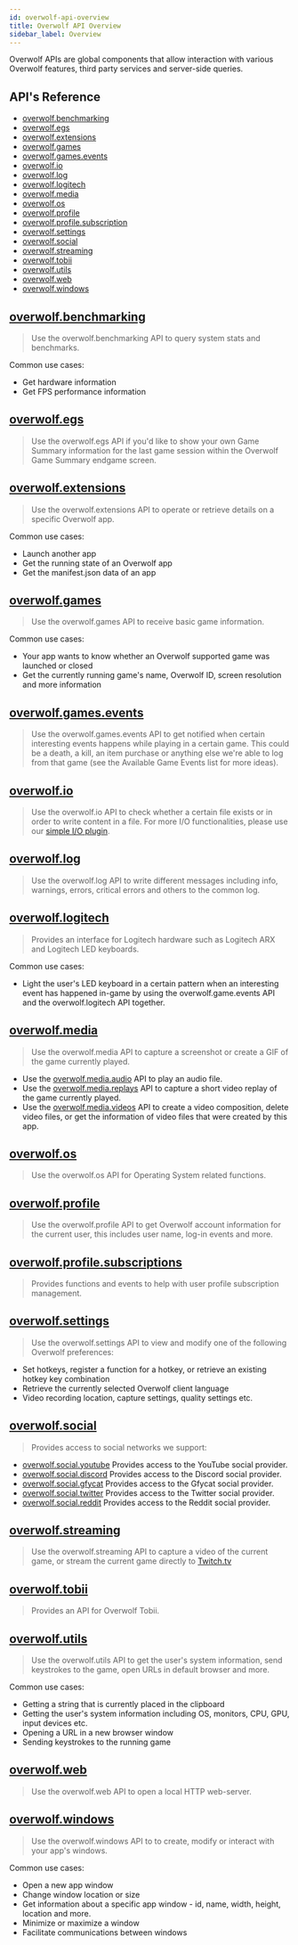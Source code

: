 ```yaml
---
id: overwolf-api-overview
title: Overwolf API Overview
sidebar_label: Overview
---
```


Overwolf APIs are global components that allow interaction with various Overwolf features, third party services and server-side queries.

## API's Reference

* [overwolf.benchmarking](#overwolfbenchmarking-docs-api-overwolf-benchmarking)
* [overwolf.egs](#overwolfegs-docs-api-overwolf-egs)
* [overwolf.extensions](#overwolfextensions-docs-api-overwolf-extensions)
* [overwolf.games](#overwolfgames-docs-api-overwolf-games)
* [overwolf.games.events](#overwolfgamesevents-docs-api-overwolf-games-events)
* [overwolf.io](#overwolfio-docs-api-overwolf-io)
* [overwolf.log](#overwolflog-docs-api-overwolf-log)
* [overwolf.logitech](#overwolflogitech-docs-api-overwolf-logitech)
* [overwolf.media](#overwolfmedia-docs-api-overwolf-media)
* [overwolf.os](#overwolfos-docs-api-overwolf-os)
* [overwolf.profile](#overwolfprofile-docs-api-overwolf-profile)
* [overwolf.profile.subscription](#overwolfprofilesubscription-docs-api-overwolf-profilesubscription)
* [overwolf.settings](#overwolfsettings-docs-api-overwolf-settings)
* [overwolf.social](#overwolfsocial-docs-api-overwolf-social)
* [overwolf.streaming](#overwolfstreaming-docs-api-overwolf-streaming)
* [overwolf.tobii](#overwolftobii-docs-api-overwolf-tobii)
* [overwolf.utils](#overwolfutils-docs-api-overwolf-utils)
* [overwolf.web](#overwolfweb-docs-api-overwolf-web)
* [overwolf.windows](#overwolfwindows-docs-api-overwolf-windows)

## [overwolf.benchmarking](api/overwolf-benchmarking.md)

> Use the overwolf.benchmarking API to query system stats and benchmarks.

Common use cases:

* Get hardware information
* Get FPS performance information

## [overwolf.egs](api/overwolf-egs.md)

> Use the overwolf.egs API if you'd like to show your own Game Summary information for the last game session within the Overwolf Game Summary endgame screen.

## [overwolf.extensions](api/overwolf-extensions.md)

> Use the overwolf.extensions API to operate or retrieve details on a specific Overwolf app.

Common use cases:

* Launch another app
* Get the running state of an Overwolf app
* Get the manifest.json data of an app

## [overwolf.games](api/overwolf-games.md)

> Use the overwolf.games API to receive basic game information.

Common use cases:

* Your app wants to know whether an Overwolf supported game was launched or closed
* Get the currently running game's name, Overwolf ID, screen resolution and more information

## [overwolf.games.events](api/overwolf-games-events.md)

> Use the overwolf.games.events API to get notified when certain interesting events happens while playing in a certain game. This could be a death, a kill, an item purchase or anything else we're able to log from that game (see the Available Game Events list for more ideas).

## [overwolf.io](api/overwolf-io.md)

> Use the overwolf.io API to check whether a certain file exists or in order to write content in a file. For more I/O functionalities, please use our [simple I/O plugin](../topics/simple-io-plugin).

## [overwolf.log](api/overwolf-log.md)

> Use the overwolf.log API to write different messages including info, warnings, errors, critical errors and others to the common log.

## [overwolf.logitech](api/overwolf-logitech.md)

> Provides an interface for Logitech hardware such as Logitech ARX and Logitech LED keyboards.

Common use cases:

* Light the user's LED keyboard in a certain pattern when an interesting event has happened in-game by using the overwolf.game.events API and the overwolf.logitech API together.

## [overwolf.media](api/overwolf-media.md)

> Use the overwolf.media API to capture a screenshot or create a GIF of the game currently played.

* Use the [overwolf.media.audio](api/overwolf-media-audio.md) API to play an audio file.
* Use the [overwolf.media.replays](api/overwolf-media-replays.md) API to capture a short video replay of the game currently played.
* Use the [overwolf.media.videos](api/overwolf-media-videos.md) API to create a video composition, delete video files, or get the information of video files that were created by this app.

## [overwolf.os](api/overwolf-os.md)

> Use the overwolf.os API for Operating System related functions.


## [overwolf.profile](api/overwolf-profile.md)

> Use the overwolf.profile API to get Overwolf account information for the current user, this includes user name, log-in events and more.

## [overwolf.profile.subscriptions](api/overwolf-profile.subscriptions.md)

> Provides functions and events to help with user profile subscription management.


## [overwolf.settings](api/overwolf-settings.md)

> Use the overwolf.settings API to view and modify one of the following Overwolf preferences:

* Set hotkeys, register a function for a hotkey, or retrieve an existing hotkey key combination
* Retrieve the currently selected Overwolf client language
* Video recording location, capture settings, quality settings etc.

## [overwolf.social](api/overwolf-social.md)

> Provides access to social networks we support:

* [overwolf.social.youtube](api/overwolf-social-youtube.md) Provides access to the YouTube social provider.
* [overwolf.social.discord](api/overwolf-social-discord.md) Provides access to the Discord social provider.
* [overwolf.social.gfycat](api/overwolf-social-gfycat.md) Provides access to the Gfycat social provider.
* [overwolf.social.twitter](api/overwolf-social-twitter.md) Provides access to the Twitter social provider.
* [overwolf.social.reddit](api/overwolf-social-reddit.md) Provides access to the Reddit social provider.

## [overwolf.streaming](api/overwolf-streaming.md)

> Use the overwolf.streaming API to capture a video of the current game, or stream the current game directly to [Twitch.tv](https://www.twitch.tv/)

## [overwolf.tobii](api/overwolf-tobii.md)

> Provides an API for Overwolf Tobii.

## [overwolf.utils](api/overwolf-utils.md)

> Use the overwolf.utils API to get the user's system information, send keystrokes to the game, open URLs in default browser and more.

Common use cases:

* Getting a string that is currently placed in the clipboard
* Getting the user's system information including OS, monitors, CPU, GPU, input devices etc.
* Opening a URL in a new browser window
* Sending keystrokes to the running game


## [overwolf.web](api/overwolf-web.md)

> Use the overwolf.web API to open a local HTTP web-server.

## [overwolf.windows](api/overwolf-windows.md)

> Use the overwolf.windows API to to create, modify or interact with your app's windows.

Common use cases:

* Open a new app window
* Change window location or size
* Get information about a specific app window - id, name, width, height, location and more.
* Minimize or maximize a window
* Facilitate communications between windows
